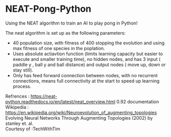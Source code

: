 # NEAT-Pong-Python
Using the NEAT algorithm to train an AI to play pong in Python!

The neat algorithm is set up as the following parameters:
- 40 population size, with fitness of 400 stopping the evolution and using max fitness of one species in the poplation.
- Uses absolute actiavtion function (limits learning capacity but easier to execute and smaller training time), no hidden nodes, and has 3 input ( paddle y , ball y and ball distance) and output nodes ( move up, down or stay still).
- Only has feed forward connection between nodes, with no recurrent connections, means full connectivity at the start to speed up learning process.

Refrences : 
https://neat-python.readthedocs.io/en/latest/neat_overview.html 0.92 documentation <br>
Wikipedia : https://en.wikipedia.org/wiki/Neuroevolution_of_augmenting_topologies  <br>
Evolving Neural Networks Through Augmenting Topologies (2002) by stanley et. al.  <br>
Courtesy of :TechWithTim

